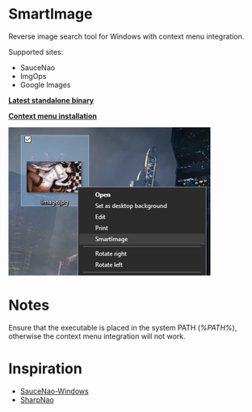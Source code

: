 # SmartImage

Reverse image search tool for Windows with context menu integration.

Supported sites:

- SauceNao
- ImgOps
- Google Images

**[Latest standalone binary](https://github.com/Decimation/SmartImage/blob/master/SmartImage/bin/Release/netcoreapp3.0/win10-x64/publish/SmartImage.exe)**

**[Context menu installation](https://github.com/Decimation/SmartImage/blob/master/SmartImage/AddToContextMenu.bat)**

![Context menu image](https://raw.githubusercontent.com/Decimation/SmartImage/master/Context%20menu%20integration.png)

# Notes

Ensure that the executable is placed in the system PATH (*%PATH%*), otherwise the context menu integration will not work.

# Inspiration

- [SauceNao-Windows](https://github.com/RoxasShadow/SauceNao-Windows)
- [SharpNao](https://github.com/Lazrius/SharpNao)
